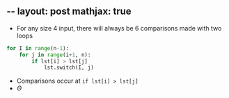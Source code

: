 --
layout: post
mathjax: true
--

* For any size 4 input, there will always be 6 comparisons made with two loops

```py
for I in range(n-1):
	for j in range(i+1, n):
		if lst[i] > lst[j]
			lst.switch(I, j)
```

* Comparisons occur at `if lst[i] > lst[j]`
* $\Theta$
